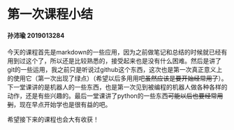 # 第一次课程小结

#### 孙沛瑜 2019013284

今天的课程首先是markdown的一些应用，因为之前做笔记和总结的时候就已经有用到过这个了，所以还是比较熟悉的，接受起来也是没有什么困难。然后是讲了git的一些运用，我之前只是听说过github这个东西，这次也是第一次真正意义上的使用它（第一次出现了绿点）（希望以后多用用吧~~虽然应该是要开始经常用了~~）。下一堂课讲的是机器人的一些东西，也是第一次见到被编程的机器人做各种各样的动作，还是有些兴趣的。最后一堂课讲了python的一些东西~~可能以后也要经常用到~~，现在早点开始学也是很有益的吧。

希望接下来的课程也会大有收获！